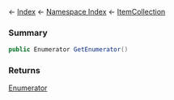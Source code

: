 ← [Index](Api-Index) ← [Namespace Index](Namespace-Index) ← [ItemCollection](VRage.Game.ModAPI.Ingame.Utilities.MyCommandLine+ItemCollection)

### Summary

```csharp
public Enumerator GetEnumerator()
```

### Returns

[Enumerator](VRage.Game.ModAPI.Ingame.Utilities.MyCommandLine+Enumerator)

